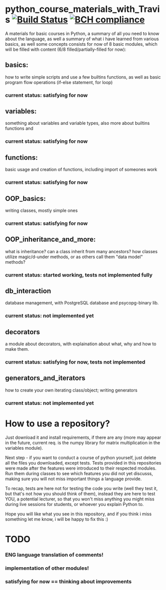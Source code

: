 # python_course_materials_with_Travis [![Build Status](https://travis-ci.org/Neuroszima/python_course_materials_with_Travis.png?branch=master)](https://travis-ci.org/Neuroszima/python_course_materials_with_Travis) [![BCH compliance](https://bettercodehub.com/edge/badge/Neuroszima/python_course_materials_with_Travis?branch=master)](https://bettercodehub.com/)

A materials for basic courses in Python, a summary of all you need to know about the language, as well a summary of what i have learned from various  basics, as well some concepts 
consists for now of 8 basic modules, which will be filled with content (6/8 filled/partially-filled for now):

## basics: 
  how to write simple scripts and use a few builtins functions, as well as basic program flow operations (if-else statement, for loop)
  ### current status: satisfying for now

## variables:
  something about variables and variable types, also more about builtins functions and 
  ### current status: satisfying for now
  
## functions:
  basic usage and creation of functions, including import of someones work
  ### current status: satisfying for now
  
## OOP_basics:
  writing classes, mostly simple ones
  ### current status: satisfying for now
  
## OOP_inheritance_and_more:
  what is inheritance? can a class inherit from many ancestors?
  how classes utilize magic/d-under methods, or as others call them "data model" methods?
  ### current status: started working, tests not implemented fully
  
## db_interaction
  database management, with PostgreSQL database and psycopg-binary lib.
  ### current status: not implemented yet
  
## decorators
  a module about decorators, with explaination about what, why and how to make them.
  ### current status: satisfying for now, tests not implemented
  
## generators_and_iterators
  how to create your own iterating class/object; writing generators
  ### current status: not implemented yet
  
  
# How to use a repository?

Just download it and install requirements, if there are any (more may appear in the future, current req. 
is the numpy library for matrix multiplication in the variables module).

Next step - if you want to conduct a course of python yourself, just delete all the files you downloaded, except tests. 
Tests provided in this repositories were made after the features were introduced to their respected modules. 
Run them during classes to see which features you did not yet discusss, 
making sure you will not miss important things a language provide. 

To recap, tests are here not for testing the code you write (well they test it, but that's not how you should think of them), 
instead they are here to test YOU, a potential lecturer, 
so that you won't miss anything you might miss during live sessions for students, or whoever you explain Python to.

Hope you will like what you see in this repository, and if you think i miss something let me know, 
i will be happy to fix this :)

# TODO

### ENG language translation of comments!
### implementation of other modules!
### satisfying for now == thinking about improvements
